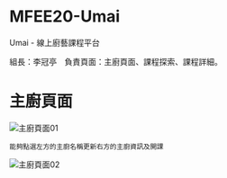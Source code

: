 # MFEE20-Umai
Umai - 線上廚藝課程平台

組長：李冠亭　負責頁面：主廚頁面、課程探索、課程詳細。

<h1>主廚頁面</h1>

![主廚頁面01](https://user-images.githubusercontent.com/90586292/146681714-0b816ac5-7cc9-40ce-9588-7f88d0b9c34a.png)

```
能夠點選左方的主廚名稱更新右方的主廚資訊及開課
```

![主廚頁面02](https://user-images.githubusercontent.com/90586292/146681747-e832a503-3a3f-4c45-9391-46dd6b01326b.png)

